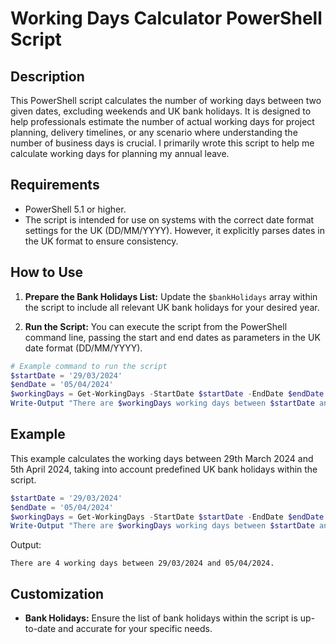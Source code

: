 # Working Days Calculator PowerShell Script

## Description
This PowerShell script calculates the number of working days between two given dates, excluding weekends and UK bank holidays. It is designed to help professionals estimate the number of actual working days for project planning, delivery timelines, or any scenario where understanding the number of business days is crucial. I primarily wrote this script to help me calculate working days for planning my annual leave.

## Requirements
- PowerShell 5.1 or higher.
- The script is intended for use on systems with the correct date format settings for the UK (DD/MM/YYYY). However, it explicitly parses dates in the UK format to ensure consistency.

## How to Use
1. **Prepare the Bank Holidays List:** Update the `$bankHolidays` array within the script to include all relevant UK bank holidays for your desired year.

2. **Run the Script:** You can execute the script from the PowerShell command line, passing the start and end dates as parameters in the UK date format (DD/MM/YYYY).

```powershell
# Example command to run the script
$startDate = '29/03/2024'
$endDate = '05/04/2024'
$workingDays = Get-WorkingDays -StartDate $startDate -EndDate $endDate
Write-Output "There are $workingDays working days between $startDate and $endDate."
```

## Example
This example calculates the working days between 29th March 2024 and 5th April 2024, taking into account predefined UK bank holidays within the script.

```powershell
$startDate = '29/03/2024'
$endDate = '05/04/2024'
$workingDays = Get-WorkingDays -StartDate $startDate -EndDate $endDate
Write-Output "There are $workingDays working days between $startDate and $endDate."
```

Output:
```
There are 4 working days between 29/03/2024 and 05/04/2024.
```

## Customization
- **Bank Holidays:** Ensure the list of bank holidays within the script is up-to-date and accurate for your specific needs.
